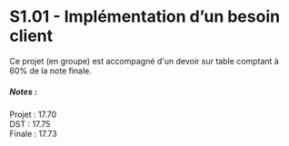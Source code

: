 # S1.01 - Implémentation d’un besoin client
Ce projet (en groupe) est accompagné d'un devoir sur table comptant à 60% de la note finale.  
  
##### Notes :
Projet : 17.70        
DST : 17.75       
Finale : 17.73
